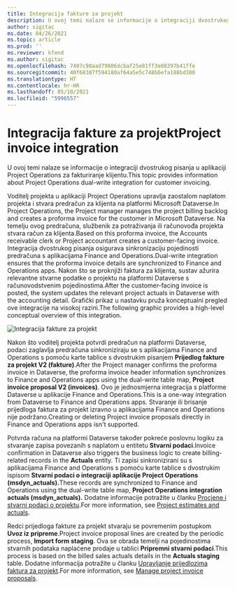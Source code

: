 ```yaml
---
title: Integracija fakture za projekt
description: U ovoj temi nalaze se informacije o integraciji dvostrukog pisanja u aplikaciji Project Operations za fakturiranje klijentu.
author: sigitac
ms.date: 04/26/2021
ms.topic: article
ms.prod: ''
ms.reviewer: kfend
ms.author: sigitac
ms.openlocfilehash: 7407c98aad79806dcbaf25e81ff3e08397b41ffe
ms.sourcegitcommit: 40f68387f594180af64a5e5c748b6efa188bd300
ms.translationtype: HT
ms.contentlocale: hr-HR
ms.lasthandoff: 05/10/2021
ms.locfileid: "5996557"
---
```

# <a name="project-invoice-integration"></a><span data-ttu-id="de5e1-103">Integracija fakture za projekt</span><span class="sxs-lookup"><span data-stu-id="de5e1-103">Project invoice integration</span></span>

<span data-ttu-id="de5e1-104">U ovoj temi nalaze se informacije o integraciji dvostrukog pisanja u aplikaciji Project Operations za fakturiranje klijentu.</span><span class="sxs-lookup"><span data-stu-id="de5e1-104">This topic provides information about Project Operations dual-write integration for customer invoicing.</span></span>

<span data-ttu-id="de5e1-105">Voditelj projekta u aplikaciji Project Operations upravlja zaostalom naplatom projekta i stvara predračun za klijenta na platformi Microsoft Dataverse.</span><span class="sxs-lookup"><span data-stu-id="de5e1-105">In Project Operations, the Project manager manages the project billing backlog and creates a proforma invoice for the customer in Microsoft Dataverse.</span></span> <span data-ttu-id="de5e1-106">Na temelju ovog predračuna, službenik za potraživanja ili računovođa projekta stvara račun za klijenta.</span><span class="sxs-lookup"><span data-stu-id="de5e1-106">Based on this proforma invoice, the Accounts receivable clerk or Project accountant creates a customer-facing invoice.</span></span> <span data-ttu-id="de5e1-107">Integracija dvostrukog pisanja osigurava sinkronizaciju pojedinosti predračuna s aplikacijama Finance and Operations.</span><span class="sxs-lookup"><span data-stu-id="de5e1-107">Dual-write integration ensures that the proforma invoice details are synchronized to Finance and Operations apps.</span></span> <span data-ttu-id="de5e1-108">Nakon što se proknjiži faktura za klijenta, sustav ažurira relevantne stvarne podatke o projektu na platformi Dataverse s računovodstvenim pojedinostima.</span><span class="sxs-lookup"><span data-stu-id="de5e1-108">After the customer-facing invoice is posted, the system updates the relevant project actuals in Dataverse with the accounting detail.</span></span> <span data-ttu-id="de5e1-109">Grafički prikaz u nastavku pruža konceptualni pregled ove integracije na visokoj razini.</span><span class="sxs-lookup"><span data-stu-id="de5e1-109">The following graphic provides a high-level conceptual overview of this integration.</span></span>

   ![Integracija fakture za projekt](./media/DW5Invoicing.png)

<span data-ttu-id="de5e1-111">Nakon što voditelj projekta potvrdi predračun na platformi Dataverse, podaci zaglavlja predračuna sinkroniziraju se s aplikacijama Finance and Operations s pomoću karte tablice s dvostrukim pisanjem **Prijedlog fakture za projekt V2 (fakture)**.</span><span class="sxs-lookup"><span data-stu-id="de5e1-111">After the Project manager confirms the proforma invoice in Dataverse, the proforma invoice header information synchronizes to Finance and Operations apps using the dual-write table map, **Project invoice proposal V2 (invoices)**.</span></span> <span data-ttu-id="de5e1-112">Ovo je jednosmjerna integracija s platforme Dataverse u aplikacije Finance and Operations.</span><span class="sxs-lookup"><span data-stu-id="de5e1-112">This is a one-way integration from Dataverse to Finance and Operations apps.</span></span> <span data-ttu-id="de5e1-113">Stvaranje ili brisanje prijedloga faktura za projekt izravno u aplikacijama Finance and Operations nije podržano.</span><span class="sxs-lookup"><span data-stu-id="de5e1-113">Creating or deleting Project invoice proposals directly in Finance and Operations apps isn't supported.</span></span>

<span data-ttu-id="de5e1-114">Potvrda računa na platformi Dataverse također pokreće poslovnu logiku za stvaranje zapisa povezanih s naplatom u entitetu **Stvarni podaci**.</span><span class="sxs-lookup"><span data-stu-id="de5e1-114">Invoice confirmation in Dataverse also triggers the business logic to create billing-related records in the **Actuals** entity.</span></span> <span data-ttu-id="de5e1-115">Ti zapisi sinkronizirani su s aplikacijama Finance and Operations s pomoću karte tablice s dvostrukim ispisom **Stvarni podaci o integraciji aplikacije Project Operations (msdyn\_actuals).**</span><span class="sxs-lookup"><span data-stu-id="de5e1-115">These records are synchronized to Finance and Operations using the dual-write table map, **Project Operations integration actuals (msdyn\_actuals).**</span></span> <span data-ttu-id="de5e1-116">Dodatne informacije potražite u članku [Procjene i stvarni podaci o projektu](resource-dual-write-estimates-actuals.md).</span><span class="sxs-lookup"><span data-stu-id="de5e1-116">For more information, see [Project estimates and actuals](resource-dual-write-estimates-actuals.md).</span></span> 

<span data-ttu-id="de5e1-117">Redci prijedloga fakture za projekt stvaraju se povremenim postupkom **Uvoz iz pripreme**.</span><span class="sxs-lookup"><span data-stu-id="de5e1-117">Project invoice proposal lines are created by the periodic process, **Import form staging**.</span></span> <span data-ttu-id="de5e1-118">Ova se obrada temelji na pojedinostima stvarnih podataka naplaćene prodaje u tablici **Pripremni stvarni podaci**.</span><span class="sxs-lookup"><span data-stu-id="de5e1-118">This process is based on the billed sales actuals details in the **Actuals staging** table.</span></span> <span data-ttu-id="de5e1-119">Dodatne informacija potražite u članku [Upravljanje prijedlozima faktura za projekt](../invoicing/format-update-project-invoice-proposals.md#create-project-invoice-proposals).</span><span class="sxs-lookup"><span data-stu-id="de5e1-119">For more information, see [Manage project invoice proposals](../invoicing/format-update-project-invoice-proposals.md#create-project-invoice-proposals).</span></span> 
